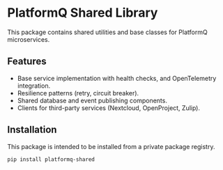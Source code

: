 # PlatformQ Shared Library

This package contains shared utilities and base classes for PlatformQ microservices.

## Features

- Base service implementation with health checks, and OpenTelemetry integration.
- Resilience patterns (retry, circuit breaker).
- Shared database and event publishing components.
- Clients for third-party services (Nextcloud, OpenProject, Zulip).

## Installation

This package is intended to be installed from a private package registry.

```bash
pip install platformq-shared
``` 